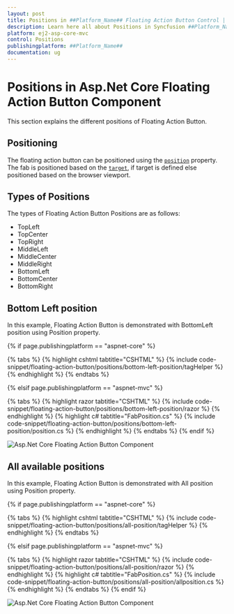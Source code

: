 ```yaml
---
layout: post
title: Positions in ##Platform_Name## Floating Action Button Control | Syncfusion
description: Learn here all about Positions in Syncfusion ##Platform_Name## Floating Action Button control of Syncfusion Essential JS 2 and more.
platform: ej2-asp-core-mvc
control: Positions
publishingplatform: ##Platform_Name##
documentation: ug
---
```


# Positions in Asp.Net Core Floating Action Button Component

This section explains the different positions of Floating Action Button.

## Positioning

The floating action button can be positioned using the [`position`](https://help.syncfusion.com/cr/aspnetcore-js2/Syncfusion.EJ2.Buttons.Fab.html#Syncfusion_EJ2_Buttons_Fab_Position) property. The fab is positioned based on the [`target`](https://help.syncfusion.com/cr/aspnetcore-js2/Syncfusion.EJ2.Buttons.Fab.html#Syncfusion_EJ2_Buttons_Fab_Target), if target is defined else positioned based on the browser viewport.

## Types of Positions

The types of Floating Action Button Positions are as follows:

* TopLeft
* TopCenter
* TopRight
* MiddleLeft
* MiddleCenter
* MiddleRight
* BottomLeft
* BottomCenter
* BottomRight

## Bottom Left position

In this example, Floating Action Button is demonstrated with BottomLeft position using Position property.

{% if page.publishingplatform == "aspnet-core" %}

{% tabs %}
{% highlight cshtml tabtitle="CSHTML" %}
{% include code-snippet/floating-action-button/positions/bottom-left-position/tagHelper %}
{% endhighlight %}
{% endtabs %}

{% elsif page.publishingplatform == "aspnet-mvc" %}

{% tabs %}
{% highlight razor tabtitle="CSHTML" %}
{% include code-snippet/floating-action-button/positions/bottom-left-position/razor %}
{% endhighlight %}
{% highlight c# tabtitle="FabPosition.cs" %}
{% include code-snippet/floating-action-button/positions/bottom-left-position/position.cs %}
{% endhighlight %}
{% endtabs %}
{% endif %}

![Asp.Net Core Floating Action Button Component](images/bottom-left-position.png)

## All available positions

In this example, Floating Action Button is demonstrated with All position using Position property.

{% if page.publishingplatform == "aspnet-core" %}

{% tabs %}
{% highlight cshtml tabtitle="CSHTML" %}
{% include code-snippet/floating-action-button/positions/all-position/tagHelper %}
{% endhighlight %}
{% endtabs %}

{% elsif page.publishingplatform == "aspnet-mvc" %}

{% tabs %}
{% highlight razor tabtitle="CSHTML" %}
{% include code-snippet/floating-action-button/positions/all-position/razor %}
{% endhighlight %}
{% highlight c# tabtitle="FabPosition.cs" %}
{% include code-snippet/floating-action-button/positions/all-position/allposition.cs %}
{% endhighlight %}
{% endtabs %}
{% endif %}

![Asp.Net Core Floating Action Button Component](images/bottom-left-position.png)
